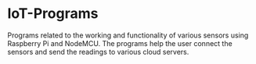 # IoT-Programs
Programs related to the working and functionality of various sensors using Raspberry Pi and NodeMCU. The programs help the user connect the sensors and send the readings to various cloud servers.
